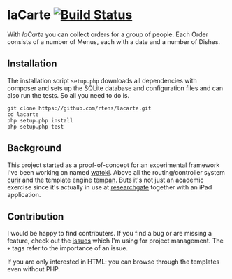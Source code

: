 # laCarte [![Build Status](https://travis-ci.org/rtens/lacarte.png?branch=master)](https://travis-ci.org/rtens/lacarte)

With *laCarte* you can collect orders for a group of people. Each Order consists of a number of Menus, each with a
date and a number of Dishes.

## Installation

The installation script `setup.php` downloads all dependencies with composer and sets up the SQLite
database and configuration files and can also run the tests. So all you need to do is.

	git clone https://github.com/rtens/lacarte.git
	cd lacarte
	php setup.php install
	php setup.php test

## Background

This project started as a proof-of-concept for an experimental framework I've been working on named [watoki].
Above all the routing/controller system [curir] and the template engine [tempan]. Buts it's not just an academic
exercise since it's actually in use at [researchgate] together with an iPad application.

[watoki]: http://github.com/watoki
[curir]: http://github.com/watoki/curir
[tempan]: http://github.com/watoki/tempan
[researchgate]: http://researchgate.net

## Contribution

I would be happy to find contributers. If you find a bug or are missing a feature, check out the [issues] which
I'm using for project management. The `+` tags refer to the importance of an issue.

If you are only interested in HTML: you can browse through the templates even without PHP.

[issues]: https://github.com/rtens/lacarte/issues